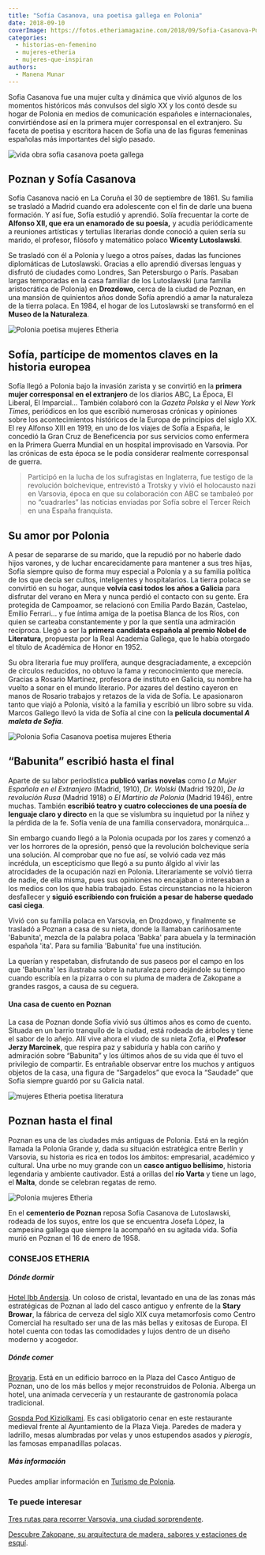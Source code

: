 ```yaml
---
title: "Sofía Casanova, una poetisa gallega en Polonia"
date: 2018-09-10
coverImage: https://fotos.etheriamagazine.com/2018/09/Sofia-Casanova-Poznan.jpg
categories: 
  - historias-en-femenino
  - mujeres-etheria
  - mujeres-que-inspiran
authors: 
  - Manena Munar
---
```


Sofia Casanova fue una mujer culta y dinámica que vivió algunos de los momentos históricos más convulsos del siglo XX y los contó desde su hogar de Polonia en medios de comunicación españoles e internacionales, convirtiéndose así en la primera mujer corresponsal en el extranjero. Su faceta de poetisa y escritora hacen de Sofía una de las figuras femeninas españolas más importantes del siglo pasado.

![vida obra sofia casanova poeta gallega](https://fotos.etheriamagazine.com/2018/09/Sofia-Casanova-Etheria-magazine2.jpg)

## Poznan y Sofía Casanova

Sofía Casanova nació en La Coruña el 30 de septiembre de 1861. Su familia se trasladó a 
Madrid cuando era adolescente con el fin de darle una buena formación. Y así fue, Sofía 
estudió y aprendió. Solía frecuentar la corte de **Alfonso XII, que era un enamorado de 
su poesía,** y acudía periódicamente a reuniones artísticas y tertulias literarias donde 
conoció a quien sería su marido, el profesor, filósofo y matemático polaco **Wicenty 
Lutoslawski**. 

Se trasladó con él a Polonia y luego a otros países, dadas las funciones diplomáticas de 
Lutoslawski. Gracias a ello aprendió diversas lenguas y disfrutó de ciudades como 
Londres, San Petersburgo o París. Pasaban largas temporadas en la casa familiar de los 
Lutoslawski (una familia aristocrática de Polonia) en **Drozdowo**, cerca de la ciudad 
de Poznan, en una mansión de quinientos años donde Sofía aprendió a amar la naturaleza 
de la tierra polaca. En 1984, el hogar de los Lutoslawski se transformó en el **Museo de 
la Naturaleza**. 

![Polonia poetisa mujeres Etheria](https://fotos.etheriamagazine.com/2018/09/Sofia-Casanova-Poznan-1024x683.jpg "Panorámica de Poznan.")

## Sofía, partícipe de momentos claves en la historia europea

Sofía llegó a Polonia bajo la invasión zarista y se convirtió en la **primera mujer 
corresponsal en el extranjero** de los diarios ABC, La Época, El Liberal, El 
Imparcial... También colaboró con la _Gazeta Polska_ y el _New York Times_, periódicos 
en los que escribió numerosas crónicas y opiniones sobre los acontecimientos históricos 
de la Europa de principios del siglo XX. El rey Alfonso XIII en 1919, en uno de los 
viajes de Sofía a España, le concedió la Gran Cruz de Beneficencia por sus servicios 
como enfermera en la Primera Guerra Mundial en un hospital improvisado en Varsovia. Por 
las crónicas de esta época se le podía considerar realmente corresponsal de guerra. 

> Participó en la lucha de los sufragistas en Inglaterra, fue testigo de la revolución 
> bolchevique, entrevistó a Trotsky y vivió el holocausto nazi en Varsovia, época en que 
> su colaboración con ABC se tambaleó por no “cuadrarles” las noticias enviadas por Sofía 
> sobre el Tercer Reich en una España franquista. 

## Su amor por Polonia

A pesar de separarse de su marido, que la repudió por no haberle dado hijos varones, y 
de luchar encarecidamente para mantener a sus tres hijas, Sofía siempre quiso de forma 
muy especial a Polonia y a su familia política de los que decía ser cultos, inteligentes 
y hospitalarios. La tierra polaca se convirtió en su hogar, aunque **volvía casi todos 
los años a Galicia** para disfrutar del verano en Mera y nunca perdió el contacto con su 
gente. Era protegida de Campoamor, se relacionó con Emilia Pardo Bazán, Castelao, Emilio 
Ferrari… y fue íntima amiga de la poetisa Blanca de los Ríos, con quien se carteaba 
constantemente y por la que sentía una admiración recíproca. Llegó a ser la **primera 
candidata española al premio Nobel de Literatura**, propuesta por la Real Academia 
Gallega, que le había otorgado el título de Académica de Honor en 1952. 

Su obra literaria fue muy prolífera, aunque desgraciadamente, a excepción de círculos 
reducidos, no obtuvo la fama y reconocimiento que merecía. Gracias a Rosario Martínez, 
profesora de instituto en Galicia, su nombre ha vuelto a sonar en el mundo literario. 
Por azares del destino cayeron en manos de Rosario trabajos y retazos de la vida de 
Sofía. Le apasionaron tanto que viajó a Polonia, visitó a la familia y escribió un libro 
sobre su vida. Marcos Gallego llevó la vida de Sofía al cine con la **película 
documental _A maleta de Sofía_**. 

![Polonia Sofia Casanova poetisa mujeres Etheria](https://fotos.etheriamagazine.com/2018/09/casas-Poznan-1024x683.jpg "Casas barrocas del casco antiguo de Poznan.")

## “Babunita” escribió hasta el final

Aparte de su labor periodística **publicó varias novelas** como _La Mujer Española en el 
Extranjero_ (Madrid, 1910), _Dr. Wolski_ (Madrid 1920), _De la revolución Rusa_ (Madrid 
1918) o _El Martirio de Polonia_ (Madrid 1946), entre muchas. También **escribió teatro 
y cuatro colecciones de una poesía de lenguaje claro y directo** en la que se vislumbra 
su inquietud por la niñez y la pérdida de la fe. Sofía venía de una familia 
conservadora, monárquica... 

Sin embargo cuando llegó a la Polonia ocupada por los zares y comenzó a ver los horrores 
de la opresión, pensó que la revolución bolchevique sería una solución. Al comprobar que 
no fue así, se volvió cada vez más incrédula, un escepticismo que llegó a su punto 
álgido al vivir las atrocidades de la ocupación nazi en Polonia. Literariamente se 
volvió tierra de nadie, de ella misma, pues sus opiniones no encajaban o interesaban a 
los medios con los que había trabajado. Estas circunstancias no la hicieron desfallecer 
y **siguió escribiendo con fruición a pesar de haberse quedado casi ciega**. 

Vivió con su familia polaca en Varsovia, en Drozdowo, y finalmente se trasladó a Poznan 
a casa de su nieta, donde la llamaban cariñosamente 'Babunita', mezcla de la palabra 
polaca 'Babka' para abuela y la terminación española 'ita'. Para su familia 'Babunita' 
fue una institución. 

La querían y respetaban, disfrutando de sus paseos por el campo en los que 'Babunita' 
les ilustraba sobre la naturaleza pero dejándole su tiempo cuando escribía en la pizarra 
o con su pluma de madera de Zakopane a grandes rasgos, a causa de su ceguera. 

#### Una casa de cuento en Poznan

La casa de Poznan donde Sofía vivió sus últimos años es como de cuento. Situada en un 
barrio tranquilo de la ciudad, está rodeada de árboles y tiene el sabor de lo añejo. 
Allí vive ahora el viudo de su nieta Zofia, el **Profesor Jerzy Marcinek**, que respira 
paz y sabiduría y habla con cariño y admiración sobre “Babunita” y los últimos años de 
su vida que él tuvo el privilegio de compartir. Es entrañable observar entre los muchos 
y antiguos objetos de la casa, una figura de “Sargadelos” que evoca la “Saudade” que 
Sofía siempre guardó por su Galicia natal. 

![mujeres Etheria poetisa literatura](https://fotos.etheriamagazine.com/2018/09/casa-Sofia-Casanova-Poznan-1024x683.jpg "Casa de Sofía Casanova en Poznan.")

## Poznan hasta el final

Poznan es una de las ciudades más antiguas de Polonia. Está en la región llamada la 
Polonia Grande y, dada su situación estratégica entre Berlín y Varsovia, su historia es 
rica en todos los ámbitos: empresarial, académico y cultural. Una urbe no muy grande con 
un **casco antiguo bellísimo**, historia legendaria y ambiente cautivador. Está a 
orillas del **río Varta** y tiene un lago, el **Malta**, donde se celebran regatas de 
remo. 

![Polonia mujeres Etheria](https://fotos.etheriamagazine.com/2018/09/Poznan-vista-Ayuntamiento-1024x683.jpg "Vista de Poznan desde la torre del Ayuntamiento.")

En el **cementerio de Poznan** reposa Sofía Casanova de Lutoslawski, rodeada de los 
suyos, entre los que se encuentra Josefa López, la campesina gallega que siempre la 
acompañó en su agitada vida. Sofía murió en Poznan el 16 de enero de 1958. 

### CONSEJOS ETHERIA

##### Dónde dormir

[Hotel Ibb Andersia](http://www.andersiahotel.pl). Un coloso de cristal, levantado en 
una de las zonas más estratégicas de Poznan al lado del casco antiguo y enfrente de la 
**Stary Browar**, la fábrica de cerveza del siglo XIX cuya metamorfosis como Centro 
Comercial ha resultado ser una de las más bellas y exitosas de Europa. El hotel cuenta 
con todas las comodidades y lujos dentro de un diseño moderno y acogedor. 

##### Dónde comer

[Brovaria](http://www.brovaria.pl). Está en un edificio barroco en la Plaza del Casco 
Antiguo de Poznan, uno de los más bellos y mejor reconstruidos de Polonia. Alberga un 
hotel, una animada cervecería y un restaurante de gastronomía polaca tradicional. 

[Gospda Pod Kiziolkami](http://www.pod-koziolkiem.pl/). Es casi obligatorio cenar en 
este restaurante medieval frente al Ayuntamiento de la Plaza Vieja. Paredes de madera y 
ladrillo, mesas alumbradas por velas y unos estupendos asados y _pierogis_, las famosas 
empanadillas polacas. 

##### Más información

Puedes ampliar información en [Turismo de Polonia](https://www.polonia.travel/es). 

### Te puede interesar

[Tres rutas para recorrer Varsovia, una ciudad 
sorprendente](https://etheriamagazine.com/2021/03/05/que-ver-en-varsovia-en-tres-rutas-originales/). 

[Descubre Zakopane, su arquitectura de madera, sabores y estaciones de 
esquí](https://etheriamagazine.com/2021/01/27/que-ver-en-zakopane-viaje-original-polonia/).
